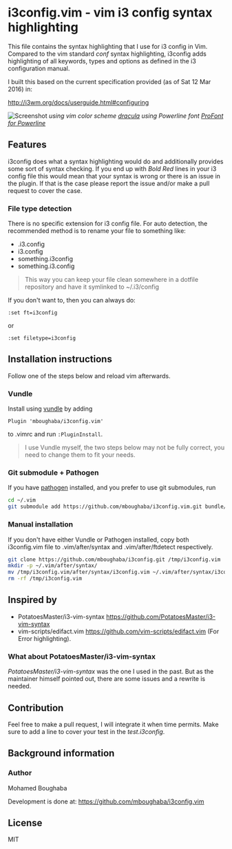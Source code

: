 # i3config.vim - vim i3 config syntax highlighting

This file contains the syntax highlighting that I use for i3 config in Vim.
Compared to the vim standard *conf* syntax highlighting, i3config
adds highlighting of all keywords,
types and options as defined in the i3 configuration manual.

I built this based on the current specification
provided (as of Sat 12 Mar 2016) in:

<http://i3wm.org/docs/userguide.html#configuring>

![Screenshot](https://github.com/mboughaba/i3config.vim/blob/master/screenshot.png)
*using vim color scheme [dracula](https://github.com/dracula/vim)*
*using Powerline font [ProFont for Powerline](https://github.com/powerline/fonts/blob/master/ProFont/README.rst)*

## Features

i3config does what a syntax highlighting would do and additionally
provides some sort of syntax checking. If you end up with *Bold Red*
lines in your i3 config file this would mean that your syntax is wrong
or there is an issue in the plugin.
If that is the case please report the issue and/or
make a pull request to cover the case.

### File type detection

There is no specific extension for i3 config file.
For auto detection, the recommended method is to rename your file to something like:

+ .i3.config
+ i3.config
+ something.i3config
+ something.i3.config

> This way you can keep your file clean somewhere in a
dotfile repository and have it symlinked to ~/.i3/config

If you don't want to, then you can always do:

```vim
:set ft=i3config
```

or

```vim
:set filetype=i3config
```

## Installation instructions

Follow one of the steps below and reload vim afterwards.

### Vundle

Install using [vundle](https://github.com/gmarik/Vundle.vim) by adding

```vim
Plugin 'mboughaba/i3config.vim'
```

to .vimrc and run `:PluginInstall`.

> I use Vundle myself, the two steps below may not be fully correct,
you need to change them to fit your needs.

### Git submodule + Pathogen

If you have [pathogen](https://github.com/tpope/vim-pathogen) installed,
and you prefer to use git submodules, run

```sh
cd ~/.vim
git submodule add https://github.com/mboughaba/i3config.vim.git bundle/syntax/
```

### Manual installation

If you don't have either Vundle or Pathogen installed, copy both i3config.vim file
to .vim/after/syntax and .vim/after/ftdetect respectively.

```sh
git clone https://github.com/mboughaba/i3config.git /tmp/i3config.vim
mkdir -p ~/.vim/after/syntax/
mv /tmp/i3config.vim/after/syntax/i3config.vim ~/.vim/after/syntax/i3config.vim
rm -rf /tmp/i3config.vim
```

## Inspired by

+ PotatoesMaster/i3-vim-syntax
  <https://github.com/PotatoesMaster/i3-vim-syntax>
+ vim-scripts/edifact.vim
  <https://github.com/vim-scripts/edifact.vim> (For Error highlighting).

### What about PotatoesMaster/i3-vim-syntax

*PotatoesMaster/i3-vim-syntax* was the one I used in the past.
But as the maintainer himself pointed out,
there are some issues and a rewrite is needed.

## Contribution

Feel free to make a pull request, I will integrate it when time permits.
Make sure to add a line to cover your test in the *test.i3config*.

## Background information

### Author

Mohamed Boughaba

Development is done at: <https://github.com/mboughaba/i3config.vim>

## License

MIT
